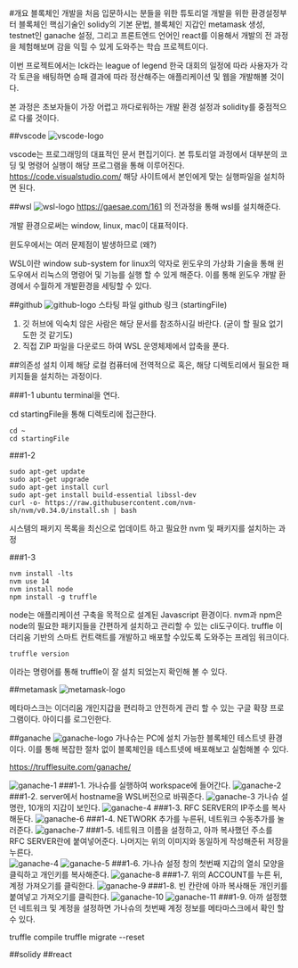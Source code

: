 #개요 
블록체인 개발을 처음 입문하시는 분들을 위한 튜토리얼
개발을 위한 환경설정부터 블록체인 핵심기술인 solidy의 기본 문법, 블록체인 지갑인 metamask 생성,
testnet인 ganache 설정, 그리고 프론트엔드 언어인 react를 이용해서 개발의 전 과정을 체험해보며 감을 익힐 수 있게 
도와주는 학습 프로젝트이다. 

이번 프로젝트에서는 lck라는 league of legend 한국 대회의 일정에 따라 사용자가 각각 토큰을 배팅하면 
승패 결과에 따라 정산해주는 애플리케이션 및 웹을 개발해볼 것이다. 

본 과정은 초보자들이 가장 어렵고 까다로워하는 개발 환경 설정과 solidity를 중점적으로 다룰 것이다. 

##vscode
![vscode-logo](./wsl-img/vscode-logo.png)

vscode는 프로그래밍의 대표적인 문서 편집기이다. 
본 튜토리얼 과정에서 대부분의 코딩 및 명령어 실행이 해당 프로그램을 통해 이루어진다. 
https://code.visualstudio.com/
해당 사이트에서 본인에게 맞는 실행파일을 설치하면 된다. 

##wsl 
![wsl-logo](./wsl-img/wsl-logo.png.png)
https://gaesae.com/161 의 전과정을 통해 wsl를 설치해준다. 

개발 환경으로써는 window, linux, mac이 대표적이다. 

윈도우에서는 여러 문제점이 발생하므로 (왜?) 

WSL이란 window sub-system for linux의 약자로 윈도우의 가상화 기술을 통해 윈도우에서 리눅스의 명령어 및 기능를 실행 할 수 있게 해준다. 이를 통해 윈도우 개발 환경에서 수월하게 개발환경을 세팅할 수 있다. 

##github 
![github-logo](./wsl-img/github-logo.png)
스타팅 파일 github 링크 (startingFile)

1. 깃 허브에 익숙치 않은 사람은 해당 문서를 참조하시길 바란다. (굳이 할 필요 없기도한 것 같기도)
2. 직접 ZIP 파일을 다운로드 하여 WSL 운영체제에서 압축을 푼다. 

##의존성 설치 
이제 해당 로컬 컴퓨터에 전역적으로 혹은, 해당 디렉토리에서 필요한 패키지들을 설치하는 과정이다. 

###1-1
ubuntu terminal을 연다. 

cd startingFile을 통해 디렉토리에 접근한다.

    cd ~
    cd startingFile


###1-2

    sudo apt-get update
    sudo apt-get upgrade
    sudo apt-get install curl
    sudo apt-get install build-essential libssl-dev
    curl -o- https://raw.githubusercontent.com/nvm-sh/nvm/v0.34.0/install.sh | bash

시스템의 패키지 목록을 최신으로 업데이트 하고 필요한 nvm 및 패키지를 설치하는 과정

###1-3

    nvm install -lts
    nvm use 14
    nvm install node
    npm install -g truffle

node는 애플리케이션 구축을 목적으로 설계된 Javascript 환경이다. 
nvm과 npm은 node의 필요한 패키지들을 간편하게 설치하고 관리할 수 있는 cli도구이다. 
truffle 이더리움 기반의 스마트 컨트랙트를 개발하고 배포할 수있도록 도와주는 프레임 워크이다.

    truffle version 

이라는 명령어를 통해 truffle이 잘 설치 되었는지 확인해 볼 수 있다. 

##metamask 
![metamask-logo](./wsl-img/metamask-logo.png)

메타마스크는 이더리움 개인지갑을 편리하고 안전하게 관리 할 수 있는 구글 확장 프로그램이다. 
아이디를 로그인한다. 

##ganache
![ganache-logo](./wsl-img/ganache-logo.png)
가나슈는 PC에 설치 가능한 블록체인 테스트넷 환경이다. 이를 통해 복잡한 절차 없이 블록체인을 테스트넷에 배포해보고 
실험해볼 수 있다. 

https://trufflesuite.com/ganache/


![ganache-1](./wsl-img/ganache-1.png)
###1-1. 가나슈를 실행하여 workspace에 들어간다.
![ganache-2](./wsl-img/ganache-2.png)
###1-2. server에서 hostname을 WSL버전으로 바꿔준다. 
![ganache-3](./wsl-img/ganache-3.png)
가나슈 설명란, 10개의 지갑이 보인다. 
![ganache-4](./wsl-img/ganache-4.png)
###1-3. RFC SERVER의 IP주소를 복사 해둔다.
![ganache-6](./wsl-img/ganache-6.png)
###1-4. NETWORK 추가를 누른뒤, 네트워크 수동추가를 눌러준다.
![ganache-7](./wsl-img/ganache-7.png)
###1-5. 네트워크 이름을 설정하고, 아까 복사했던 주소를 RFC SERVER란에 붙여넣어준다. 나머지는 위의 이미지와 동일하게 작성해준뒤 저장을 누른다.  
![ganache-4](./wsl-img/ganache-4.png)
![ganache-5](./wsl-img/ganache-5.png)
###1-6. 가나슈 설정 창의 첫번째 지갑의 열쇠 모양을 클릭하고 개인키를 복사해준다. 
![ganache-8](./wsl-img/ganache-8.png)
###1-7. 위의 ACCOUNT를 누른 뒤, 계정 가져오기를 클릭한다. 
![ganache-9](./wsl-img/ganache-9.png)
###1-8. 빈 칸란에 아까 복사해둔 개인키를 붙여넣고 가져오기를 클릭한다. 
![ganache-10](./wsl-img/ganache-10.png)
![ganache-11](./wsl-img/ganache-11.png)
###1-9. 아까 설정했던 네트워크 및 계정을 설정하면 가나슈의 첫번째 계정 정보를 메타마스크에서 확인 할 수 있다. 

truffle compile
truffle migrate --reset

##solidy
##react 

